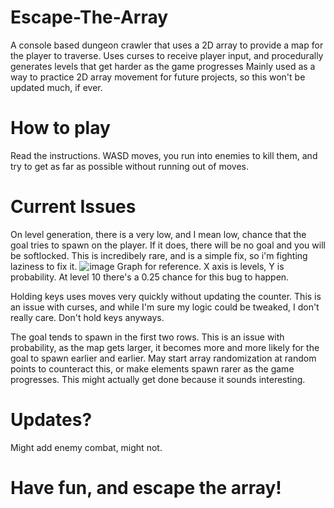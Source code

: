 # Escape-The-Array
A console based dungeon crawler that uses a 2D array to provide a map for the player to traverse. 
Uses curses to receive player input, and procedurally generates levels that get harder as the game progresses
Mainly used as a way to practice 2D array movement for future projects, so this won't be updated much, if ever. 


# How to play

Read the instructions. 
WASD moves, you run into enemies to kill them, and try to get as far as possible without running out of moves. 

# Current Issues

On level generation, there is a very low, and I mean low, chance that the goal tries to spawn on the player. If it does, there will be no goal and you will be softlocked.
This is incredibely rare, and is a simple fix, so i'm fighting laziness to fix it. 
![image](https://github.com/user-attachments/assets/2caca01d-d0f8-4254-94f6-ff7b5b367b42)
Graph for reference. X axis is levels, Y is probability. At level 10 there's a 0.25 chance for this bug to happen. 

Holding keys uses moves very quickly without updating the counter. This is an issue with curses, and while I'm sure my logic could be tweaked, I don't really care. Don't hold keys anyways.

The goal tends to spawn in the first two rows. This is an issue with probability, as the map gets larger, it becomes more and more likely for the goal to spawn earlier and earlier. May start array randomization at random points to counteract this, or make elements spawn rarer as the game progresses. This might actually get done because it sounds interesting. 

# Updates?
Might add enemy combat, might not.


# Have fun, and escape the array!



